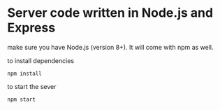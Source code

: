 # Server code written in Node.js and Express
make sure you have Node.js (version 8+). It will come with npm as well.

to install dependencies
```
npm install
```
to start the sever
```
npm start
```
